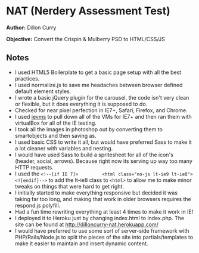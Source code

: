 # NAT (Nerdery Assessment Test)
**Author:** Dillon Curry

**Objective:** Convert the Crispin & Mulberry PSD to HTML/CSS/JS

## Notes
* I used HTML5 Boilerplate to get a basic page setup with all the best practices.
* I used normalize.js to save me headaches between browser defined default element styles.
* I wrote a basic jQuery plugin for the carousel, the code isn't very clean or flexible, but it does everything it is supposed to do.
* Checked for near pixel perfection in IE7+, Safari, Firefox, and Chrome.
* I used [ievms](https://github.com/xdissent/ievms) to pull down all of the VMs for IE7+ and then ran them with virtualBox for all of the IE testing.
* I took all the images in photoshop out by converting them to smartobjects and then saving as.
* I used basic CSS to write it all, but would have preferred Sass to make it a lot cleaner with variables and nesting.
* I would have used Sass to build a spritesheet for all of the icon's (header, social, arrows).  Because right now its serving up way too many HTTP requests.
* I used the `<!--[if IE 7]>         <html class="no-js lt-ie9 lt-ie8"> <![endif]-->` to add the lt-ie8 class to `<html>` to allow me to make minor tweaks on things that were hard to get right.
* I initially started to make everything responsive but decided it was taking far too long, and making that work in older browsers requires the respond.js polyfill.
* Had a fun time rewriting everything at least 4 times to make it work in IE!
* I deployed it to Heroku just by changing index.html to index.php. The site can be found at http://dilloncurry-nat.herokuapp.com/
* I would have preferred to use some sort of server-side framework with PHP/Rails/Node.js to split the pieces of the site into partials/templates to make it easier to maintain and insert dynamic content.